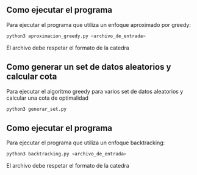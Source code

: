 ## Como ejecutar el programa

Para ejecutar el programa que utiliza un enfoque aproximado por greedy:

```bash
python3 aproximacion_greedy.py <archivo_de_entrada>
```

El archivo debe respetar el formato de la catedra

## Como generar un set de datos aleatorios y calcular cota

Para ejecutar el algoritmo greedy para varios set de datos aleatorios y calcular una cota de optimalidad

```bash
python3 generar_set.py
```

## Como ejecutar el programa

Para ejecutar el programa que utiliza un enfoque backtracking:

```bash
python3 backtracking.py <archivo_de_entrada>
```

El archivo debe respetar el formato de la catedra
